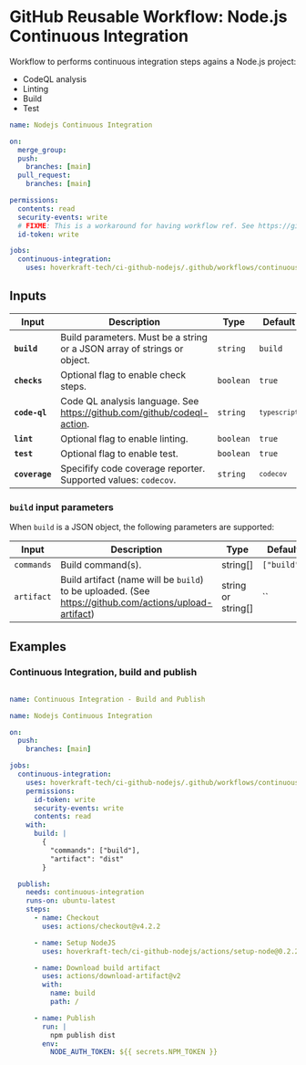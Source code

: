 <!-- start title -->

# GitHub Reusable Workflow: Node.js Continuous Integration

<!-- end title -->
<!-- start description -->

Workflow to performs continuous integration steps agains a Node.js project:

- CodeQL analysis
- Linting
- Build
- Test

<!-- end description -->
<!-- start contents -->
<!-- end contents -->
<!-- start usage -->

```yaml
name: Nodejs Continuous Integration

on:
  merge_group:
  push:
    branches: [main]
  pull_request:
    branches: [main]

permissions:
  contents: read
  security-events: write
  # FIXME: This is a workaround for having workflow ref. See https://github.com/orgs/community/discussions/38659
  id-token: write

jobs:
  continuous-integration:
    uses: hoverkraft-tech/ci-github-nodejs/.github/workflows/continuous-integration.yml@0.13.0
```

<!-- end usage -->
<!-- start secrets -->
<!-- end secrets -->
<!-- start inputs -->

## Inputs

| **Input**                 | **Description**                                                           | **Type**             | **Default**               | **Required** |
| ------------------------- | ------------------------------------------------------------------------- | -------------------- | ------------------------- | ------------ |
| **<code>build</code>**    | Build parameters. Must be a string or a JSON array of strings or object.  | <code>string</code>  | <code>build</code>        | **false**    |
| **<code>checks</code>**   | Optional flag to enable check steps.                                      | <code>boolean</code> | <code>true</code>         | **false**    |
| **<code>code-ql</code>**  | Code QL analysis language. See <https://github.com/github/codeql-action>. | <code>string</code>  | <code>`typescript`</code> | **false**    |
| **<code>lint</code>**     | Optional flag to enable linting.                                          | <code>boolean</code> | <code>true</code>         | **false**    |
| **<code>test</code>**     | Optional flag to enable test.                                             | <code>boolean</code> | <code>true</code>         | **false**    |
| **<code>coverage</code>** | Specifify code coverage reporter. Supported values: `codecov`.            | <code>string</code>  | <code>`codecov`</code>    | **false**    |

### `build` input parameters

When `build` is a JSON object, the following parameters are supported:

| **Input**  | **Description**                                                                                          | **Type**           | **Default** | **Required** |
| ---------- | -------------------------------------------------------------------------------------------------------- | ------------------ | ----------- | ------------ |
| `commands` | Build command(s).                                                                                        | string[]           | `["build"]` | **false**    |
| `artifact` | Build artifact (name will be `build`) to be uploaded. (See <https://github.com/actions/upload-artifact>) | string or string[] | ``          | **false**    |

<!-- end inputs -->
<!-- start outputs -->
<!-- end outputs -->
<!-- start [.github/ghadocs/examples/] -->

## Examples

### Continuous Integration, build and publish

```yaml

name: Continuous Integration - Build and Publish

name: Nodejs Continuous Integration

on:
  push:
    branches: [main]

jobs:
  continuous-integration:
    uses: hoverkraft-tech/ci-github-nodejs/.github/workflows/continuous-integration.yml@0.13.0
    permissions:
      id-token: write
      security-events: write
      contents: read
    with:
      build: |
        {
          "commands": ["build"],
          "artifact": "dist"
        }

  publish:
    needs: continuous-integration
    runs-on: ubuntu-latest
    steps:
      - name: Checkout
        uses: actions/checkout@v4.2.2

      - name: Setup NodeJS
        uses: hoverkraft-tech/ci-github-nodejs/actions/setup-node@0.2.2

      - name: Download build artifact
        uses: actions/download-artifact@v2
        with:
          name: build
          path: /

      - name: Publish
        run: |
          npm publish dist
        env:
          NODE_AUTH_TOKEN: ${{ secrets.NPM_TOKEN }}
```

<!-- end [.github/ghadocs/examples/] -->
